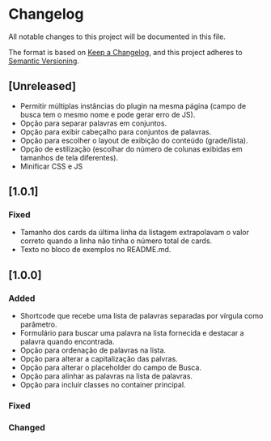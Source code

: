 # Changelog

All notable changes to this project will be documented in this file.

The format is based on [Keep a Changelog](https://keepachangelog.com/en/1.1.0/),
and this project adheres to [Semantic Versioning](https://semver.org/spec/v2.0.0.html).

## [Unreleased]
- Permitir múltiplas instâncias do plugin na mesma página (campo de busca tem o mesmo nome e pode gerar erro de JS).
- Opção para separar palavras em conjuntos.
- Opção para exibir cabeçalho para conjuntos de palavras.
- Opção para escolher o layout de exibição do conteúdo (grade/lista).
- Opção de estilização (escolhar do número de colunas exibidas em tamanhos de tela diferentes).
- Minificar CSS e JS

## [1.0.1]
### Fixed
- Tamanho dos cards da última linha da listagem extrapolavam o valor correto quando a linha não tinha o número total de cards.
- Texto no bloco de exemplos no README.md.

## [1.0.0]
### Added
- Shortcode que recebe uma lista de palavras separadas por vírgula como parâmetro.
- Formulário para buscar uma palavra na lista fornecida e destacar a palavra quando encontrada.
- Opção para ordenação de palavras na lista.
- Opção para alterar a capitalização das palvras.
- Opção para alterar o placeholder do campo de Busca.
- Opção para alinhar as palavras na lista de palavras.
- Opção para incluir classes no container principal.

### Fixed

### Changed